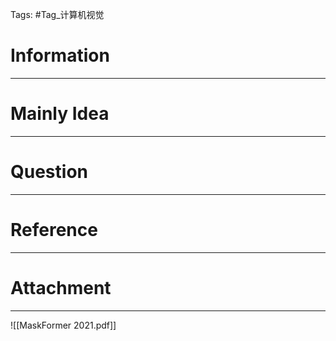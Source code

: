 Tags: #Tag_计算机视觉 
# Information
---


# Mainly Idea
---


# Question
---


# Reference
---


# Attachment
---
![[MaskFormer 2021.pdf]]